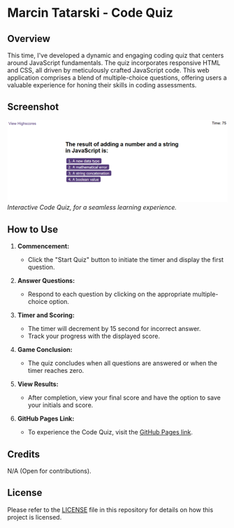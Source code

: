 # Marcin Tatarski - Code Quiz

## Overview
This time, I've developed a dynamic and engaging coding quiz that centers around JavaScript fundamentals. The quiz incorporates responsive HTML and CSS, all driven by meticulously crafted JavaScript code. This web application comprises a blend of multiple-choice questions, offering users a valuable experience for honing their skills in coding assessments.

## Screenshot

![Quiz screen](./assets/images/code-quiz.png)
*Interactive Code Quiz, for a seamless learning experience.*

## How to Use

1. **Commencement:**
   - Click the "Start Quiz" button to initiate the timer and display the first question.

2. **Answer Questions:**
   - Respond to each question by clicking on the appropriate multiple-choice option.

3. **Timer and Scoring:**
   - The timer will decrement by 15 second for incorrect answer.
   - Track your progress with the displayed score.

4. **Game Conclusion:**
   - The quiz concludes when all questions are answered or when the timer reaches zero.

5. **View Results:**
   - After completion, view your final score and have the option to save your initials and score.

6. **GitHub Pages Link:**
   - To experience the Code Quiz, visit the [GitHub Pages link](https://martindocs-bootcamp.github.io/mtatarski-code-quiz/).

## Credits

N/A (Open for contributions).

## License

Please refer to the [LICENSE](./LICENSE.md) file in this repository for details on how this project is licensed.